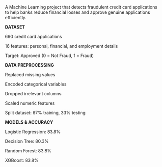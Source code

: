 A Machine Learning project that detects fraudulent credit card applications to help banks reduce financial losses and approve genuine applications efficiently.

**DATASET**

690 credit card applications

16 features: personal, financial, and employment details

Target: Approved (0 = Not Fraud, 1 = Fraud)

**DATA PREPROCESSING**

Replaced missing values

Encoded categorical variables

Dropped irrelevant columns

Scaled numeric features

Split dataset: 67% training, 33% testing

**MODELS & ACCURACY**

Logistic Regression: 83.8%

Decision Tree: 80.3%

Random Forest: 83.8%

XGBoost: 83.8%
